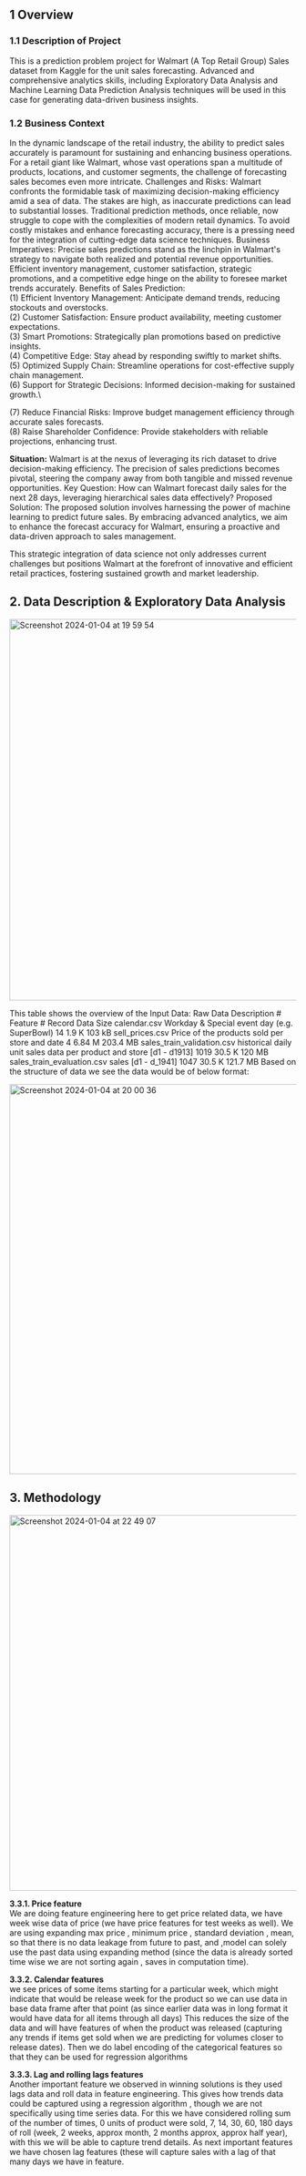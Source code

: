 ## 1	Overview
### 1.1	Description of Project

This is a prediction problem  project for Walmart (A Top Retail Group) Sales dataset from Kaggle for the unit sales forecasting. Advanced and comprehensive analytics skills, including Exploratory Data Analysis and Machine Learning Data Prediction Analysis techniques will be used in this case for generating data-driven business insights.

### 1.2	Business Context

In the dynamic landscape of the retail industry, the ability to predict sales accurately is paramount for sustaining and enhancing business operations. For a retail giant like Walmart, whose vast operations span a multitude of products, locations, and customer segments, the challenge of forecasting sales becomes even more intricate.
Challenges and Risks:
Walmart confronts the formidable task of maximizing decision-making efficiency amid a sea of data. The stakes are high, as inaccurate predictions can lead to substantial losses. Traditional prediction methods, once reliable, now struggle to cope with the complexities of modern retail dynamics. To avoid costly mistakes and enhance forecasting accuracy, there is a pressing need for the integration of cutting-edge data science techniques.
Business Imperatives:
Precise sales predictions stand as the linchpin in Walmart's strategy to navigate both realized and potential revenue opportunities. Efficient inventory management, customer satisfaction, strategic promotions, and a competitive edge hinge on the ability to foresee market trends accurately.
Benefits of Sales Prediction:\
(1)	Efficient Inventory Management: Anticipate demand trends, reducing stockouts and overstocks.\
(2)	Customer Satisfaction: Ensure product availability, meeting customer expectations.\
(3)	Smart Promotions: Strategically plan promotions based on predictive insights.\
(4)	Competitive Edge: Stay ahead by responding swiftly to market shifts.\
(5)	Optimized Supply Chain: Streamline operations for cost-effective supply chain management.\
(6)	Support for Strategic Decisions: Informed decision-making for sustained growth.\

(7)	Reduce Financial Risks: Improve budget management efficiency through accurate sales forecasts.\
(8)	Raise Shareholder Confidence: Provide stakeholders with reliable projections, enhancing trust.

**Situation:**
Walmart is at the nexus of leveraging its rich dataset to drive decision-making efficiency. The precision of sales predictions becomes pivotal, steering the company away from both tangible and missed revenue opportunities.
Key Question:
How can Walmart forecast daily sales for the next 28 days, leveraging hierarchical sales data effectively?
Proposed Solution:
The proposed solution involves harnessing the power of machine learning to predict future sales. By embracing advanced analytics, we  aim to enhance the  forecast accuracy for Walmart, ensuring a proactive and data-driven approach to sales management.

This strategic integration of data science not only addresses current challenges but positions Walmart at the forefront of innovative and efficient retail practices, fostering sustained growth and market leadership.

## 2. Data Description & Exploratory Data Analysis

<img width="670" alt="Screenshot 2024-01-04 at 19 59 54" src="https://github.com/trungle14/WalmartSalesForecasting/assets/143222481/ca4cde95-c4f4-4399-8041-071ab7ac8683">

This table shows the overview of the Input Data:
Raw Data	Description	# Feature	# Record	Data Size
calendar.csv	Workday & Special event day (e.g. SuperBowl)	14	1.9 K	103 kB 
sell_prices.csv	Price of the products sold per store and date	4	6.84 M	203.4 MB
sales_train_validation.csv	historical daily unit sales data per product and store [d1 - d1913]	1019	30.5 K	120 MB
sales_train_evaluation.csv	sales [d1 - d_1941]	1047	30.5 K	121.7 MB
Based on the structure of data we see the data would be of below format:

<img width="685" alt="Screenshot 2024-01-04 at 20 00 36" src="https://github.com/trungle14/WalmartSalesForecasting/assets/143222481/d5acb20b-a021-4245-8f3d-27e581c4b1a9">


## 3. Methodology 


<img width="660" alt="Screenshot 2024-01-04 at 22 49 07" src="https://github.com/trungle14/WalmartSalesForecasting/assets/143222481/56702eff-a1f8-4fbe-ad85-ceb02ba3dde6">





**3.3.1. Price feature**\
We are doing feature engineering here to get price related data, we have week wise data of price (we have price features for test weeks as well).
We are using expanding max price , minimum price , standard deviation , mean, so that there is no data   leakage from future to past, and ,model can solely use the past data using expanding method (since the data is already sorted time wise we are not sorting again , saves in computation time).


**3.3.2. Calendar features**\
we see prices of some items starting for a particular week, which might indicate that would be release week for the product so we can use data in base data frame after that point (as since earlier data was in long format it would have data for all items through all days)
This reduces the size of the data and will have features of when the product was released (capturing any trends if items get sold when we are predicting for volumes closer to release dates). Then we do label encoding of the categorical features so that they can be used for regression algorithms


**3.3.3. Lag and rolling lags features**\
Another important feature we observed in winning solutions is they used lags data and roll data in feature engineering. This gives how trends data could be captured using a regression algorithm , though we are not specifically using time series data.
For this we have considered rolling sum of the number of times, 0 units of product were sold, 7, 14, 30, 60, 180 days of roll (week, 2 weeks, approx month, 2 months approx, approx half year), with this we will be able to capture trend details.
As next important features we have chosen lag features (these will capture sales with a lag of that many days we have in feature.






 
